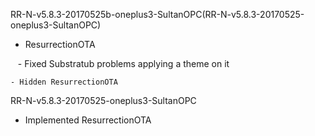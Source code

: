 RR-N-v5.8.3-20170525b-oneplus3-SultanOPC(RR-N-v5.8.3-20170525-oneplus3-SultanOPC)
  - ResurrectionOTA
  
    - Fixed Substratub problems applying a theme on it
    
    - Hidden ResurrectionOTA
    
    
RR-N-v5.8.3-20170525-oneplus3-SultanOPC

  - Implemented ResurrectionOTA
